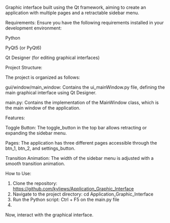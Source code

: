 
Graphic interface built using the Qt framework, aiming to create an application with multiple pages and a retractable sidebar menu.

Requirements: Ensure you have the following requirements installed in your development environment:

Python

PyQt5 (or PyQt6)

Qt Designer (for editing graphical interfaces)

Project Structure:

The project is organized as follows:

gui/window/main_window: Contains the ui_mainWindow.py file, defining the main graphical interface using Qt Designer.

main.py: Contains the implementation of the MainWindow class, which is the main window of the application.

Features:

Toggle Button: The toggle_button in the top bar allows retracting or expanding the sidebar menu.

Pages: The application has three different pages accessible through the btn_1, btn_2, and settings_button.

Transition Animation: The width of the sidebar menu is adjusted with a smooth transition animation.

How to Use:

1. Clone the repository: https://github.com/kyliews/Application_Graphic_Interface
2. Navigate to the project directory: cd Application_Graphic_Interface
3. Run the Python script: Ctrl + F5 on the main.py file
4. 
Now, interact with the graphical interface.
